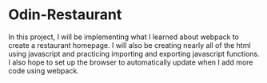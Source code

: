 # Odin-Restaurant

In this project, I will be implementing what I learned about webpack to create a restaurant homepage. I will also be creating nearly all of the html using javascript and practicing importing and exporting javascript functions. I also hope to set up the browser to automatically update when I add more code using webpack.